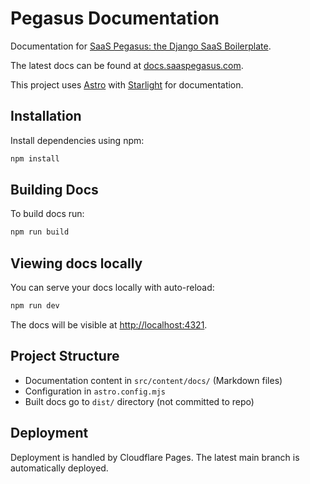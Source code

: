 # Pegasus Documentation

Documentation for [SaaS Pegasus: the Django SaaS Boilerplate](https://www.saaspegasus.com/).

The latest docs can be found at [docs.saaspegasus.com](https://docs.saaspegasus.com/).

This project uses [Astro](https://astro.build/) with [Starlight](https://starlight.astro.build/) for documentation.

## Installation

Install dependencies using npm:

```bash
npm install
```

## Building Docs

To build docs run:

```bash
npm run build
```

## Viewing docs locally

You can serve your docs locally with auto-reload:

```bash
npm run dev
```

The docs will be visible at [http://localhost:4321](http://localhost:4321).

## Project Structure

- Documentation content in `src/content/docs/` (Markdown files)
- Configuration in `astro.config.mjs`
- Built docs go to `dist/` directory (not committed to repo)

## Deployment

Deployment is handled by Cloudflare Pages. The latest main branch is automatically deployed.
